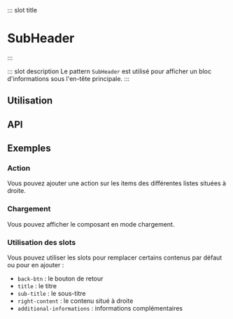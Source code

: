 ::: slot title
# SubHeader
:::

::: slot description
Le pattern `SubHeader` est utilisé pour afficher un bloc d'informations sous l'en-tête principale.
:::

## Utilisation

<DocExample
  eager
  file="patterns/sub-header/examples/sub-header"
/>

## API

<DocApi
  :value="['SubHeader']"
  :api="{
    SubHeader: {
      props: [
        {
          name: 'hide-back-btn',
          defaultValue: 'false',
          type: 'boolean',
          description: 'Masque le bouton de retour.'
        },
        {
          name: 'back-btn-text',
          defaultValue: 'Retour',
          type: 'string',
          description: 'Le texte du bouton retour.'
        },
        {
          name: 'title-text',
          type: 'string',
          description: 'Le texte du titre.'
        },
        {
          name: 'sub-title-text',
          defaultValue: 'undefined',
          type: 'string',
          description: 'Le texte du sous-titre.'
        },
        {
          name: 'data-lists',
          defaultValue: 'undefined',
          type: 'DataListsItem[]',
          description: 'Liste des composants `DataList` en mode colonne.'
        },
        {
          name: 'loading',
          defaultValue: 'false',
          type: 'boolean',
          description: 'Liste des composants `DataList` en mode colonne.'
        }
      ],
      slots: [
        {
          name: 'back-btn',
          description: 'Slot pour remplacer le bouton de retour.'
        },
        {
          name: 'title',
          description: 'Slot pour remplacer le titre.'
        },
        {
          name: 'sub-title',
          description: 'Slot pour remplacer le sous-titre.'
        },
        {
          name: 'right-content',
          description: 'Slot pour remplacer le contenu situé à droite.'
        },
        {
          name: 'additional-informations',
          description: 'Slot pour ajouter des informations complémentaires.'
        }
      ]
    }
  }"
/>

## Exemples

### Action

Vous pouvez ajouter une action sur les items des différentes listes situées à droite.

<DocExample file="patterns/sub-header/examples/sub-header-action" />

### Chargement

Vous pouvez afficher le composant en mode chargement.

<DocExample file="patterns/sub-header/examples/sub-header-loading" />

### Utilisation des slots

Vous pouvez utiliser les slots pour remplacer certains contenus par défaut ou pour en ajouter :

- `back-btn` : le bouton de retour
- `title` : le titre
- `sub-title` : le sous-titre
- `right-content` : le contenu situé à droite
- `additional-informations` : informations complémentaires

<DocExample file="patterns/sub-header/examples/sub-header-slots" />
